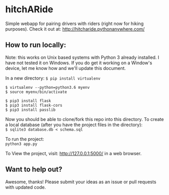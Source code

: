 # hitchARide
Simple webapp for pairing drivers with riders (right now for hiking purposes).
Check it out at: http://hitcharide.pythonanywhere.com/

## How to run locally: 
Note: this works on Unix based systems with Python 3 already installed. I have not tested it on Windows. If you do get it working on a Window's device, let me know how and we'll update this document. 

In a new directory:
`$ pip install virtualenv`  
  
`$ virtualenv --python=python3.6 myenv`  
`$ source myenv/bin/activate`  
  
`$ pip3 install flask`  
`$ pip3 install flask-cors`  
`$ pip3 install passlib`  
  
Now you should be able to clone/fork this repo into this directory. To create a local database (after you have the project files in the directory):  
`$ sqlite3 database.db < schema.sql`  
  
To run the project:  
`python3 app.py`  
  
To View the project, visit: http://127.0.0.1:5000/ in a web browser.  
  
## Want to help out? 
Awesome, thanks! Please submit your ideas as an issue or pull requests with updated code. 
